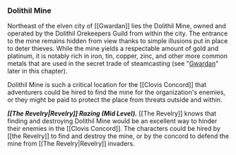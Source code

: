 ### Dolithil Mine

Northeast of the elven city of [[Gwardan]] lies the Dolithil Mine, owned and operated by the Dolithil Orekeepers Guild from within the city. The entrance to the mine remains hidden from view thanks to simple illusions put in place to deter thieves. While the mine yields a respectable amount of gold and platinum, it is notably rich in iron, tin, copper, zinc, and other more common metals that are used in the secret trade of steamcasting (see "[Gwardan](https://www.dndbeyond.com/sources/egtw/[[wildemount]]-gazetteer-menagerie-coast#[[Gwardan]] "[[Gwardan]]")" later in this chapter).

Dolithil Mine is such a critical location for the [[Clovis Concord]] that adventurers could be hired to find the mine for the organization's enemies, or they might be paid to protect the place from threats outside and within.

_**[[The Revelry|Revelry]] Razing (Mid Level).**_ [[The Revelry]] knows that finding and destroying Dolithil Mine would be an excellent way to hinder their enemies in the [[Clovis Concord]]. The characters could be hired by [[the Revelry]] to find and destroy the mine, or by the concord to defend the mine from [[The Revelry|Revelry]] invaders.